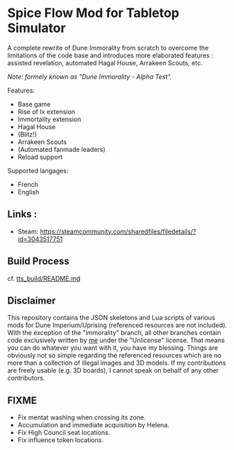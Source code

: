 # Spice Flow Mod for Tabletop Simulator

A complete rewrite of Dune Immorality from scratch to overcome the limitations of the code base and introduces more elaborated features : assisted revelation, automated Hagal House, Arrakeen Scouts, etc.

*Note: formely known as "Dune Immorality - Alpha Test".*

Features:
- Base game
- Rise of Ix extension
- Immortality extension
- Hagal House
- (Blitz!)
- Arrakeen Scouts
- (Automated fanmade leaders)
- Reload support

Supported langages:
- French
- English

## Links :

- Steam: https://steamcommunity.com/sharedfiles/filedetails/?id=3043517751

## Build Process

cf. [tts_build/README.md](tts_build/README.md)

## Disclaimer

This repository contains the JSON skeletons and Lua scripts of various mods for Dune Imperium/Uprising (referenced resources are not included). With the exception of the "immorality" branch, all other branches contain code exclusively written by [me](https://steamcommunity.com/profiles/76561197978597744/myworkshopfiles/?appid=286160) under the "Unlicense" license. That means you can do whatever you want with it, you have my blessing. Things are obviously not so simple regarding the referenced resources which are no more than a collection of illegal images and 3D models. If my contributions are freely usable (e.g. 3D boards), I cannot speak on behalf of any other contributors.

## FIXME

- Fix mentat washing when crossing its zone.
- Accumulation and immediate acquisition by Helena.
- Fix High Council seat locations.
- Fix influence token locations.
